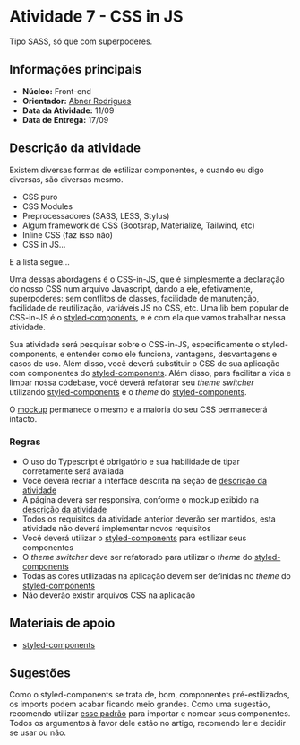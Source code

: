 # Atividade 7 - CSS in JS

Tipo SASS, só que com superpoderes.

## Informações principais

- **Núcleo:** Front-end
- **Orientador:** [Abner Rodrigues](@todomir)
- **Data da Atividade:** 11/09
- **Data de Entrega:** 17/09

## Descrição da atividade

Existem diversas formas de estilizar componentes, e quando eu digo diversas, são diversas mesmo.

- CSS puro
- CSS Modules
- Preprocessadores (SASS, LESS, Stylus)
- Algum framework de CSS (Bootsrap, Materialize, Tailwind, etc)
- Inline CSS (faz isso não)
- CSS in JS...

E a lista segue...

Uma dessas abordagens é o CSS-in-JS, que é simplesmente a declaração do nosso CSS num arquivo Javascript, dando a ele, efetivamente, superpoderes: sem conflitos de classes, facilidade de manutenção, facilidade de reutilização, variáveis JS no CSS, etc. Uma lib bem popular de CSS-in-JS é o [styled-components](https://www.styled-components.com/), e é com ela que vamos trabalhar nessa atividade.

Sua atividade será pesquisar sobre o CSS-in-JS, especificamente o styled-components, e entender como ele funciona, vantagens, desvantagens e casos de uso. Além disso, você deverá substituir o CSS de sua aplicação com componentes do [styled-components](https://www.styled-components.com/). Além disso, para facilitar a vida e limpar nossa codebase, você deverá refatorar seu *theme switcher* utilizando [styled-components](https://www.styled-components.com/) e o *theme* do [styled-components](https://www.styled-components.com/).

O [mockup](https://www.figma.com/file/z9kZjLRkPF7wS7BE3uNwUX/Timely?node-id=0%3A1) permanece o mesmo e a maioria do seu CSS permanecerá intacto.

### Regras

- O uso do Typescript é obrigatório e sua habilidade de tipar corretamente será avaliada
- Você deverá recriar a interface descrita na seção de [descrição da atividade](#descricao-da-atividade)
- A página deverá ser responsiva, conforme o mockup exibido na [descrição da atividade](#descricao-da-atividade)
- Todos os requisitos da atividade anterior deverão ser mantidos, esta atividade não deverá implementar novos requisitos
- Você deverá utilizar o [styled-components](https://www.styled-components.com/) para estilizar seus componentes
- O *theme switcher* deve ser refatorado para utilizar o *theme* do [styled-components](https://www.styled-components.com/)
- Todas as cores utilizadas na aplicação devem ser definidas no *theme* do [styled-components](https://www.styled-components.com/)
- Não deverão existir arquivos CSS na aplicação

## Materiais de apoio

- [styled-components](https://www.styled-components.com/docs/basics)

## Sugestões

Como o styled-components se trata de, bom, componentes pré-estilizados, os imports podem acabar ficando meio grandes. Como uma sugestão, recomendo utilizar [esse padrão](https://medium.com/inturn-eng/naming-styled-components-d7097950a245) para importar e nomear seus componentes. Todos os argumentos à favor dele estão no artigo, recomendo ler e decidir se usar ou não.
